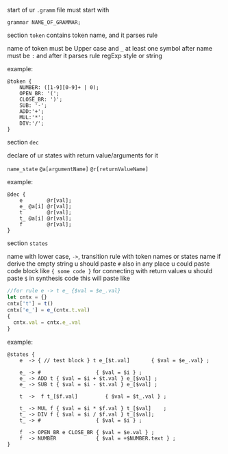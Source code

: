 start of ur `.gramm` file must start with 
```
grammar NAME_OF_GRAMMAR;
```
section `token` contains token name, and it parses rule

name of token must be Upper case and `_` at least one symbol
after name must be `:` and after it parses rule regExp style or string

example:
```
@token {
    NUMBER: ([1-9][0-9]+ | 0);
    OPEN_BR: '(';
    CLOSE_BR: ')';
    SUB: '-';
    ADD:'+';
    MUL:'*';
    DIV:'/';
}
```
section `dec`

declare of ur states with return value/arguments for it

`name_state` `@a[argumentName]` `@r[returnValueName]`

example:
```
@dec {
    e        @r[val];
    e_ @a[i] @r[val];
    t        @r[val];
    t_ @a[i] @r[val];
    f        @r[val];
}
```
section `states`

name with lower case, `->`, transition rule with token names
or states name
if derive the empty string u should paste `#`
also in any place u could paste code block like `{ some code }`
for connecting with return values u should paste `$`
in synthesis code this will paste like 
```typescript
//for rule e -> t e_ {$val = $e_.val}
let cntx = {}
cntx['t'] = t()
cntx['e_'] = e_(cntx.t.val)
{
  cntx.val = cntx.e_.val
}
```

example:
```
@states {
    e  -> { // test block } t e_[$t.val]       { $val = $e_.val} ;

    e_ -> #                  { $val = $i } ;
    e_ -> ADD t { $val = $i + $t.val } e_[$val] ;
    e_ -> SUB t { $val = $i - $t.val } e_[$val] ;

    t  ->  f t_[$f.val]         { $val = $t_.val } ;

    t_ -> MUL f { $val = $i * $f.val } t_[$val]    ;
    t_ -> DIV f { $val = $i / $f.val } t_[$val];
    t_ -> #                  { $val = $i } ;

    f  -> OPEN_BR e CLOSE_BR { $val = $e.val } ;
    f  -> NUMBER             { $val = +$NUMBER.text } ;
}
```